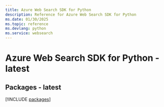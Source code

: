 ```yaml
---
title: Azure Web Search SDK for Python
description: Reference for Azure Web Search SDK for Python
ms.date: 01/30/2025
ms.topic: reference
ms.devlang: python
ms.service: websearch
---
```

# Azure Web Search SDK for Python - latest
## Packages - latest
[!INCLUDE [packages](web-search-index.md)]